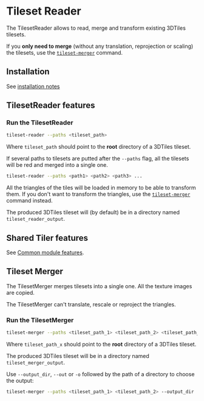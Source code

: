 # Tileset Reader

The TilesetReader allows to read, merge and transform existing 3DTiles tilesets.

If you __only need to merge__ (without any translation, reprojection or scaling) the tilesets, use the [`tileset-merger`](#tileset-merger) command.

## Installation

See [installation notes](https://github.com/VCityTeam/py3dtilers/blob/master/README.md)

## TilesetReader features

### Run the TilesetReader

```bash
tileset-reader --paths <tileset_path>
```

Where `tileset_path` should point to the __root__ directory of a 3DTiles tileset.

If several paths to tilesets are putted after the `--paths` flag, all the tilesets will be red and merged into a single one.

```bash
tileset-reader --paths <path1> <path2> <path3> ...
```

All the triangles of the tiles will be loaded in memory to be able to transform them. If you don't want to transform the triangles, use the [`tileset-merger`](#tileset-merger) command instead.

The produced 3DTiles tileset will (by default) be in a directory named `tileset_reader_output`.

## Shared Tiler features

See [Common module features](../Common/README.md#common-tiler-features).

## Tileset Merger

The TilesetMerger merges tilesets into a single one. All the texture images are copied.

The TilesetMerger can't translate, rescale or reproject the triangles.

### Run the TilesetMerger

```bash
tileset-merger --paths <tileset_path_1> <tileset_path_2> <tileset_path_3> ...
```

Where `tileset_path_x` should point to the __root__ directory of a 3DTiles tileset.

The produced 3DTiles tileset will be in a directory named `tileset_merger_output`.

Use `--output_dir`, `--out` or `-o` followed by the path of a directory to choose the output:

```bash
tileset-merger --paths <tileset_path_1> <tileset_path_2> --output_dir ../merged_tileset
```

